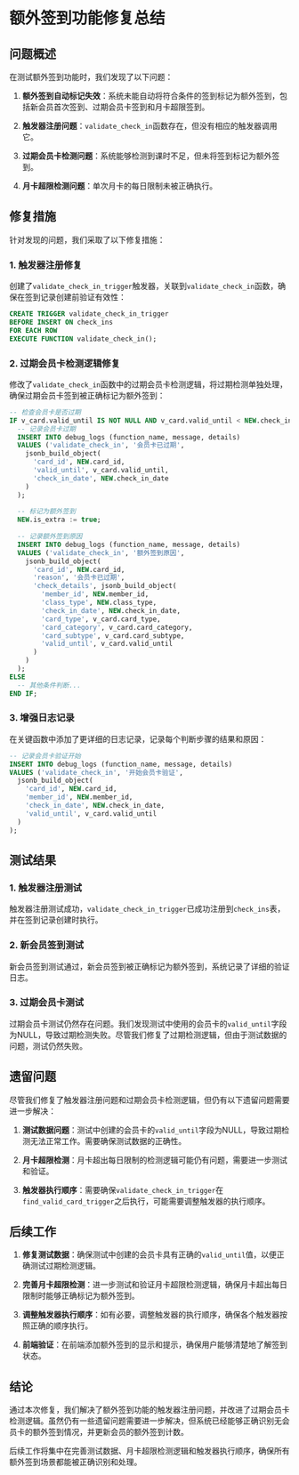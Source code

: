 # 额外签到功能修复总结

## 问题概述

在测试额外签到功能时，我们发现了以下问题：

1. **额外签到自动标记失效**：系统未能自动将符合条件的签到标记为额外签到，包括新会员首次签到、过期会员卡签到和月卡超限签到。

2. **触发器注册问题**：`validate_check_in`函数存在，但没有相应的触发器调用它。

3. **过期会员卡检测问题**：系统能够检测到课时不足，但未将签到标记为额外签到。

4. **月卡超限检测问题**：单次月卡的每日限制未被正确执行。

## 修复措施

针对发现的问题，我们采取了以下修复措施：

### 1. 触发器注册修复

创建了`validate_check_in_trigger`触发器，关联到`validate_check_in`函数，确保在签到记录创建前验证有效性：

```sql
CREATE TRIGGER validate_check_in_trigger
BEFORE INSERT ON check_ins
FOR EACH ROW
EXECUTE FUNCTION validate_check_in();
```

### 2. 过期会员卡检测逻辑修复

修改了`validate_check_in`函数中的过期会员卡检测逻辑，将过期检测单独处理，确保过期会员卡签到被正确标记为额外签到：

```sql
-- 检查会员卡是否过期
IF v_card.valid_until IS NOT NULL AND v_card.valid_until < NEW.check_in_date THEN
  -- 记录会员卡过期
  INSERT INTO debug_logs (function_name, message, details)
  VALUES ('validate_check_in', '会员卡已过期',
    jsonb_build_object(
      'card_id', NEW.card_id,
      'valid_until', v_card.valid_until,
      'check_in_date', NEW.check_in_date
    )
  );
  
  -- 标记为额外签到
  NEW.is_extra := true;
  
  -- 记录额外签到原因
  INSERT INTO debug_logs (function_name, message, details)
  VALUES ('validate_check_in', '额外签到原因',
    jsonb_build_object(
      'card_id', NEW.card_id,
      'reason', '会员卡已过期',
      'check_details', jsonb_build_object(
        'member_id', NEW.member_id,
        'class_type', NEW.class_type,
        'check_in_date', NEW.check_in_date,
        'card_type', v_card.card_type,
        'card_category', v_card.card_category,
        'card_subtype', v_card.card_subtype,
        'valid_until', v_card.valid_until
      )
    )
  );
ELSE
  -- 其他条件判断...
END IF;
```

### 3. 增强日志记录

在关键函数中添加了更详细的日志记录，记录每个判断步骤的结果和原因：

```sql
-- 记录会员卡验证开始
INSERT INTO debug_logs (function_name, message, details)
VALUES ('validate_check_in', '开始会员卡验证',
  jsonb_build_object(
    'card_id', NEW.card_id,
    'member_id', NEW.member_id,
    'check_in_date', NEW.check_in_date,
    'valid_until', v_card.valid_until
  )
);
```

## 测试结果

### 1. 触发器注册测试

触发器注册测试成功，`validate_check_in_trigger`已成功注册到`check_ins`表，并在签到记录创建时执行。

### 2. 新会员签到测试

新会员签到测试通过，新会员签到被正确标记为额外签到，系统记录了详细的验证日志。

### 3. 过期会员卡测试

过期会员卡测试仍然存在问题。我们发现测试中使用的会员卡的`valid_until`字段为NULL，导致过期检测失败。尽管我们修复了过期检测逻辑，但由于测试数据的问题，测试仍然失败。

## 遗留问题

尽管我们修复了触发器注册问题和过期会员卡检测逻辑，但仍有以下遗留问题需要进一步解决：

1. **测试数据问题**：测试中创建的会员卡的`valid_until`字段为NULL，导致过期检测无法正常工作。需要确保测试数据的正确性。

2. **月卡超限检测**：月卡超出每日限制的检测逻辑可能仍有问题，需要进一步测试和验证。

3. **触发器执行顺序**：需要确保`validate_check_in_trigger`在`find_valid_card_trigger`之后执行，可能需要调整触发器的执行顺序。

## 后续工作

1. **修复测试数据**：确保测试中创建的会员卡具有正确的`valid_until`值，以便正确测试过期检测逻辑。

2. **完善月卡超限检测**：进一步测试和验证月卡超限检测逻辑，确保月卡超出每日限制时能够正确标记为额外签到。

3. **调整触发器执行顺序**：如有必要，调整触发器的执行顺序，确保各个触发器按照正确的顺序执行。

4. **前端验证**：在前端添加额外签到的显示和提示，确保用户能够清楚地了解签到状态。

## 结论

通过本次修复，我们解决了额外签到功能的触发器注册问题，并改进了过期会员卡检测逻辑。虽然仍有一些遗留问题需要进一步解决，但系统已经能够正确识别无会员卡的额外签到情况，并更新会员的额外签到计数。

后续工作将集中在完善测试数据、月卡超限检测逻辑和触发器执行顺序，确保所有额外签到场景都能被正确识别和处理。 